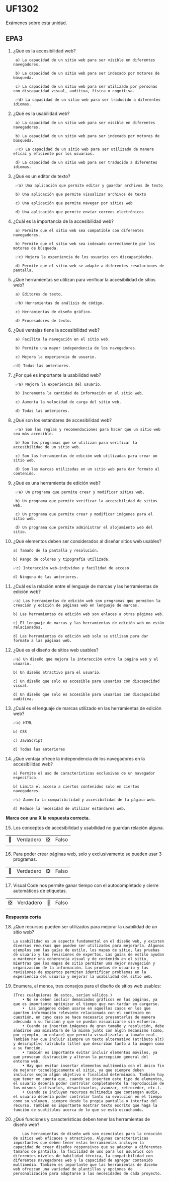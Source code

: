 # UF1302
Exámenes sobre esta unidad.

## EPA3

1. ¿Qué es la accesibilidad web?

        a) La capacidad de un sitio web para ser visible en diferentes navegadores.

        b) La capacidad de un sitio web para ser indexado por motores de búsqueda.

        c) La capacidad de un sitio web para ser utilizado por personas con discapacidad visual, auditiva, física o cognitiva.

        ✅d) La capacidad de un sitio web para ser traducido a diferentes idiomas.


2. ¿Qué es la usabilidad web?

        a) La capacidad de un sitio web para ser visible en diferentes navegadores.

        b) La capacidad de un sitio web para ser indexado por motores de búsqueda.

        ✅c) La capacidad de un sitio web para ser utilizado de manera eficaz y eficiente por los usuarios.

        d) La capacidad de un sitio web para ser traducido a diferentes idiomas.


3. ¿Qué es un editor de texto?

        ✅a) Una aplicación que permite editar y guardar archivos de texto

        b) Una aplicación que permite visualizar archivos de texto

        c) Una aplicación que permite navegar por sitios web

        d) Una aplicación que permite enviar correos electrónicos



4. ¿Cuál es la importancia de la accesibilidad web?

        a) Permite que el sitio web sea compatible con diferentes navegadores.

        b) Permite que el sitio web sea indexado correctamente por los motores de búsqueda.

        ✅c) Mejora la experiencia de los usuarios con discapacidades.

        d) Permite que el sitio web se adapte a diferentes resoluciones de pantalla.



5. ¿Qué herramientas se utilizan para verificar la accesibilidad de sitios web?

        a) Editores de texto.

        ✅b) Herramientas de análisis de código.

        c) Herramientas de diseño gráfico.

        d) Procesadores de texto.


6. ¿Qué ventajas tiene la accesibilidad web?

        a) Facilita la navegación en el sitio web.

        b) Permite una mayor independencia de los navegadores.

        c) Mejora la experiencia de usuario.

       ✅d) Todas las anteriores.


7. ¿Por qué es importante la usabilidad web?

        ✅a) Mejora la experiencia del usuario.

        b) Incrementa la cantidad de información en el sitio web.

        c) Aumenta la velocidad de carga del sitio web.

        d) Todas las anteriores.


8. ¿Qué son los estándares de accesibilidad web?

        ✅a) Son las reglas y recomendaciones para hacer que un sitio web sea más accesible.

        b) Son los programas que se utilizan para verificar la accesibilidad de un sitio web.

        c) Son las herramientas de edición web utilizadas para crear un sitio web.

        d) Son las marcas utilizadas en un sitio web para dar formato al contenido.



9. ¿Qué es una herramienta de edición web?

        ✅a) Un programa que permite crear y modificar sitios web.

        b) Un programa que permite verificar la accesibilidad de sitios web.

        c) Un programa que permite crear y modificar imágenes para el sitio web.

        d) Un programa que permite administrar el alojamiento web del sitio.



10. ¿Qué elementos deben ser considerados al diseñar sitios web usables?

        a) Tamaño de la pantalla y resolución.

        b) Rango de colores y tipografía utilizada.

        ✅c) Interacción web-individuo y facilidad de acceso.

        d) Ninguna de las anteriores.


11. ¿Cuál es la relación entre el lenguaje de marcas y las herramientas de edición web?

        ✅a) Las herramientas de edición web son programas que permiten la creación y edición de páginas web en lenguaje de marcas.

        b) Las herramientas de edición web son enlaces a otras páginas web.

        c) El lenguaje de marcas y las herramientas de edición web no están relacionados.

        d) Las herramientas de edición web solo se utilizan para dar formato a las páginas web.


12. ¿Qué es el diseño de sitios web usables?

        ✅a) Un diseño que mejora la interacción entre la página web y el usuario.

        b) Un diseño atractivo para el usuario.

        c) Un diseño que solo es accesible para usuarios con discapacidad visual.

        d) Un diseño que solo es accesible para usuarios con discapacidad auditiva.


13. ¿Cuál es el lenguaje de marcas utilizado en las herramientas de edición web?

        ✅a) HTML

        b) CSS

        c) JavaScript

        d) Todas las anteriores


14. ¿Qué ventaja ofrece la independencia de los navegadores en la accesibilidad web?

        a) Permite el uso de características exclusivas de un navegador específico.

        b) Limita el acceso a ciertos contenidos solo en ciertos navegadores.

        ✅c) Aumenta la compatibilidad y accesibilidad de la página web.

        d) Reduce la necesidad de utilizar estándares web.


**Marca con una X la respuesta correcta.**


15. Los conceptos de accesibilidad y usabilidad no guardan relación alguna.

|       |       |       |       |   
|---    |---    |---    |---    |
|  🔳     | Verdadero     |   ❎    | Falso     |
|   |    |    |   |


16. Para poder crear páginas web, solo y exclusivamente se pueden usar 3 programas.

|       |       |       |       |   
|---    |---    |---    |---    |
|  🔳     | Verdadero     |   ❎    | Falso     |
|   |    |    |   |


17. Visual Code nos permite ganar tiempo con el autocompletado y cierre automáticos de etiquetas.

|       |       |       |       |   
|---    |---    |---    |---    |
|  ❎     | Verdadero     |   🔳    | Falso     |
|   |    |    |   |


**Respuesta corta**

18. ¿Qué recursos pueden ser utilizados para mejorar la usabilidad de un sitio web?

        La usabilidad es un aspecto fundamental en el diseño web, y existen diversos recursos que pueden ser utilizados para mejorarla. Algunos ejemplos son las guías de estilo, los mapas de sitio, las pruebas de usuario y las revisiones de expertos. Las guías de estilo ayudan a mantener una coherencia visual y de contenido en el sitio, mientras que los mapas de sitio permiten una mejor navegación y organización de la información. Las pruebas de usuario y las revisiones de expertos permiten identificar problemas en la experiencia del usuario y mejorar la usabilidad del sitio web.


19. Enumera, al menos, tres consejos para el diseño de sitios web usables:

        (Tres cualquieras de estos, serían válidos.)
            • No se deben incluir demasiados gráficos en las páginas, ya que es importante optimizar el tiempo que van tardar en cargarse.
            •  Las imágenes deben usarse en aquellos casos en los que aporten información relevante relacionada con el contenido en cuestión, en cuyo caso se hace necesario presentarlas de manera adecuada a su función y que se puedan visualizarse sin esfuerzo.
            • Cuando se inserten imágenes de gran tamaño y resolución, debe añadirse una miniatura de la misma junto con algún mecanismo (como, por ejemplo, un enlace) que permita visualizarlas a tamaño real. También hay que incluir siempre un texto alternativo (atributo alt) y descriptivo (atributo title) que describan tanto a la imagen como a su función.
            • También es importante evitar incluir elementos móviles, ya que provocan distracción y alteran la percepción general del entorno web.
            • Hay que evitar insertar elementos multimedia con el único fin de mejorar tecnológicamente el sitio, ya que siempre deben incluirse según algún objetivo o finalidad determinada. También hay que tener en cuenta que, cuando se inserten este tipo de elementos, el usuario debería poder controlar completamente la reproducción de los mismos (activarlos, desactivarlos, avanzar, retroceder, etc.).
            • Cuando se incluyen recursos multimedia que contengan audio, el usuario debería poder controlar tanto su evolución en el tiempo como su volumen, siempre desde la propia pantalla o interfaz del recurso. También es importante mostrar texto escrito que haga la función de subtítulos acerca de lo que se está escuchando.

20. ¿Qué funciones y características deben tener las herramientas de diseño web?

            Las herramientas de diseño web son esenciales para la creación de sitios web eficaces y atractivos. Algunas características importantes que deben tener estas herramientas incluyen la capacidad de crear diseños responsivos que se adapten a diferentes tamaños de pantalla, la facilidad de uso para los usuarios con diferentes niveles de habilidad técnica, la compatibilidad con diferentes navegadores web y la capacidad de agregar contenido multimedia. También es importante que las herramientas de diseño web ofrezcan una variedad de plantillas y opciones de personalización para adaptarse a las necesidades de cada proyecto.

